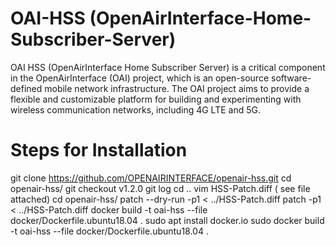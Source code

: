 # OAI-HSS (OpenAirInterface-Home-Subscriber-Server)
 OAI HSS (OpenAirInterface Home Subscriber Server) is a critical component in the OpenAirInterface (OAI) project, which is an open-source software-defined mobile network infrastructure. 
 The OAI project aims to provide a flexible and customizable platform for building and experimenting with wireless communication networks, including 4G LTE and 5G.
# Steps for Installation
 git clone https://github.com/OPENAIRINTERFACE/openair-hss.git
 cd openair-hss/
 git checkout v1.2.0
 git log
 cd ..
 vim HSS-Patch.diff ( see file attached)
 cd openair-hss/
 patch --dry-run -p1 < ../HSS-Patch.diff
 patch  -p1 < ../HSS-Patch.diff
 docker build -t oai-hss --file docker/Dockerfile.ubuntu18.04 .
 sudo apt  install docker.io
 sudo docker build -t oai-hss --file docker/Dockerfile.ubuntu18.04 .
